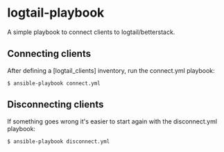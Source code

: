 # logtail-playbook

A simple playbook to connect clients to logtail/betterstack.

## Connecting clients

After defining a [logtail_clients] inventory, run the connect.yml playbook:

`$ ansible-playbook connect.yml`


## Disconnecting clients

If something goes wrong it's easier to start again with the disconnect.yml playbook:

`$ ansible-playbook disconnect.yml`